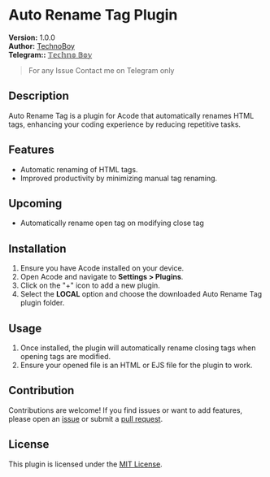 # Auto Rename Tag Plugin

**Version:** 1.0.0  
**Author:** [TechnoBoy](https://github.com/TECHNOBOT-OP)  
**Telegram::** [𝕋𝕖𝕔𝕙𝕟𝕠 𝔹𝕠𝕪](https://t.me/Technoboy_02)

> For any Issue Contact me on Telegram only

## Description

Auto Rename Tag is a plugin for Acode that automatically renames HTML tags, enhancing your coding experience by reducing repetitive tasks.

## Features

- Automatic renaming of HTML tags.
- Improved productivity by minimizing manual tag renaming.

## Upcoming
- Automatically rename open tag on modifying close tag

## Installation

1. Ensure you have Acode installed on your device.
2. Open Acode and navigate to **Settings > Plugins**.
3. Click on the "+" icon to add a new plugin.
4. Select the **LOCAL** option and choose the downloaded Auto Rename Tag plugin folder.

## Usage

1. Once installed, the plugin will automatically rename closing tags when opening tags are modified.
2. Ensure your opened file is an HTML or EJS file for the plugin to work.

## Contribution

Contributions are welcome! If you find issues or want to add features, please open an [issue](https://github.com/TECHNOBOT-OP/acode-autorenametag/issues) or submit a [pull request](https://github.com/TECHNOBOT-OP/acode-autorenametag/pulls).

## License

This plugin is licensed under the [MIT License](LICENSE).
